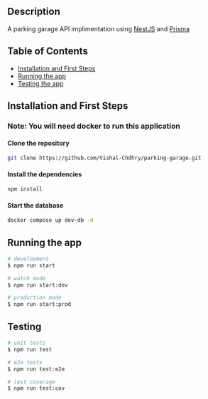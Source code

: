 ## Description
A parking garage API implimentation using [NestJS](https://github.com/nestjs/nest) and [Prisma](https://www.prisma.io/)


## Table of Contents
- [Installation and First Steps](#installation-and-first-steps)
- [Running the app](#running-the-app)
- [Testing the app](#testing)
## Installation and First Steps

### Note: You will need docker to run this application
#### Clone the repository
```bash
git clone https://github.com/Vishal-Chdhry/parking-garage.git
```

#### Install the dependencies
```bash
npm install
```

#### Start the database
```bash
docker compose up dev-db -d
```

## Running the app

```bash
# development
$ npm run start

# watch mode
$ npm run start:dev

# production mode
$ npm run start:prod
```

## Testing

```bash
# unit tests
$ npm run test

# e2e tests
$ npm run test:e2e

# test coverage
$ npm run test:cov
```